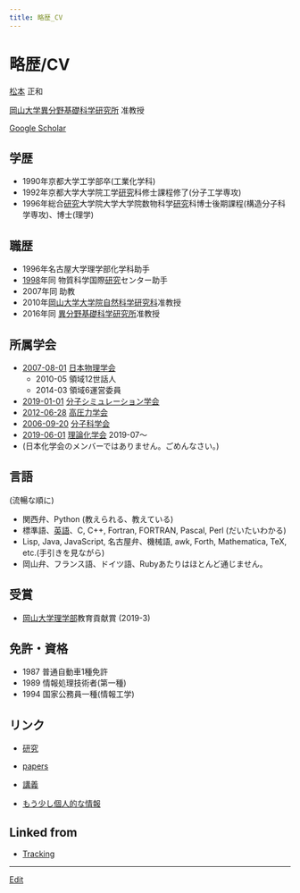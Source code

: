 ```yaml
---
title: 略歴_CV
---
```

# 略歴/CV

[松本](/松本) 正和

[岡山大学異分野基礎科学研究所](/岡山大学異分野基礎科学研究所) 准教授

[Google Scholar](https://scholar.google.com/citations?user=NBbReDMAAAAJ)

## 学歴


* 1990年京都大学工学部卒(工業化学科)
* 1992年京都大学大学院工学[研究](/研究)科修士課程修了(分子工学専攻)
* 1996年総合[研究](/研究)大学院大学大学院数物科学[研究](/研究)科博士後期課程(構造分子科学専攻)、博士(理学)

## 職歴


* 1996年名古屋大学理学部化学科助手
* [1998](/1998)年同 物質科学国際[研究](/研究)センター助手
* 2007年同 助教
* 2010年[岡山大学大学院自然科学研究科](/岡山大学大学院自然科学研究科)准教授
* 2016年同 [異分野基礎科学研究所](http://www.riis.okayama-u.ac.jp)准教授

## 所属学会


* [2007-08-01](/2007-08-01) [日本物理学会](http://www.jps.or.jp)
  * 2010-05 領域12世話人
  * 2014-03 領域6運営委員
* [2019-01-01](/2019-01-01) [分子シミュレーション学会](http://mol-sim.jp)
* [2012-06-28](/2012-06-28) [高圧力学会](http://www.highpressure.jp)
* [2006-09-20](/2006-09-20) [分子科学会](http://molsci.jp)
* [2019-06-01](/2019-06-01) [理論化学会](http://rkk-web.jp) 2019-07〜
* (日本化学会のメンバーではありません。ごめんなさい。)

## 言語

(流暢な順に)


* 関西弁、Python (教えられる、教えている)
* 標準語、[英語](/英語)、C, C++, Fortran, FORTRAN, Pascal, Perl (だいたいわかる)
* Lisp, Java, JavaScript, 名古屋弁、機械語, awk, Forth, Mathematica, TeX, etc.(手引きを見ながら)
* 岡山弁、フランス語、ドイツ語、Rubyあたりはほとんど通じません。

## 受賞

* [岡山大学理学部](/岡山大学理学部)教育貢献賞 (2019-3)

## 免許・資格

* 1987 普通自動車1種免許
* 1989 情報処理技術者(第一種)
* 1994 国家公務員一種(情報工学)

## リンク

* [研究](/研究)
* [papers](/papers)
* [講義](/講義)




* [もう少し個人的な情報](/もう少し個人的な情報)


## Linked from

* [Tracking](/Tracking)


----

[Edit](https://github.com/vitroid/vitroid.github.io/edit/master/MD/略歴_CV.md)

